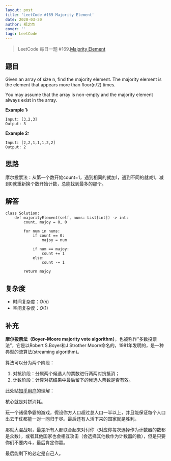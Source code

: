 ```yaml
---
layout: post
title: 'LeetCode #169 Majority Element'
date: 2020-03-30
author: 郑之杰
cover: ''
tags: LeetCode
---
```


> LeetCode 每日一题 #169.[Majority Element](https://leetcode-cn.com/problems/majority-element/)

## 题目
Given an array of size n, find the majority element. The majority element is the element that appears more than floor(n/2) times.

You may assume that the array is non-empty and the majority element always exist in the array.

**Example 1:**

```
Input: [3,2,3]
Output: 3
```

**Example 2:**

```
Input: [2,2,1,1,1,2,2]
Output: 2
```

## 思路
摩尔投票法：从第一个数开始count=1，遇到相同的就加1，遇到不同的就减1，减到0就重新换个数开始计数，总能找到最多的那个。

## 解答
```
class Solution:
    def majorityElement(self, nums: List[int]) -> int:
        count, majoy = 0, 0

        for num in nums:
            if count == 0:
                majoy = num
            
            if num == majoy:
                count += 1
            else:
                count -= 1
        
        return majoy
```

## 复杂度
- 时间复杂度：$O(n)$
- 空间复杂度：$O(1)$

## 补充
**摩尔投票法（Boyer–Moore majority vote algorithm）**，也被称作“多数投票法”，它是以Robert S.Boyer和J Strother Moore命名的，1981年发明的，是一种典型的流算法(streaming algorithm)。

算法可以分为两个阶段：
1. 对抗阶段：分属两个候选人的票数进行两两对抗抵消；
2. 计数阶段：计算对抗结果中最后留下的候选人票数是否有效。

此处贴[知乎用户](https://www.zhihu.com/question/49973163/answer/617122734)的理解：

核心就是对拼消耗。

玩一个诸侯争霸的游戏，假设你方人口超过总人口一半以上，并且能保证每个人口出去干仗都能一对一同归于尽。最后还有人活下来的国家就是胜利。

那就大混战呗，最差所有人都联合起来对付你（对应你每次选择作为计数器的数都是众数），或者其他国家也会相互攻击（会选择其他数作为计数器的数），但是只要你们不要内斗，最后肯定你赢。

最后能剩下的必定是自己人。
